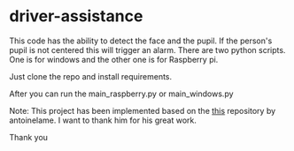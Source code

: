 # driver-assistance

This code has the ability to detect the face and the pupil. If the person's pupil is not centered this will trigger an alarm. There are two python scripts. One is for windows and the other one is for Raspberry pi. 

Just clone the repo and install requirements.

After you can run the main_raspberry.py or main_windows.py

Note: This project has been implemented based on the [this](https://github.com/antoinelame/GazeTracking)  repository by antoinelame. 
I want to thank him for his great work.

Thank you

